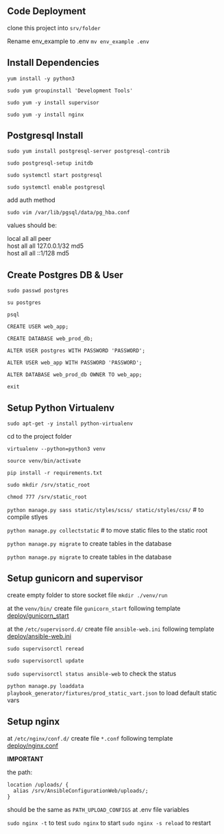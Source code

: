 ## Code Deployment

clone this project into `srv/folder`

Rename env_example to .env ``mv env_example .env``

## Install Dependencies

``yum install -y python3``

``sudo yum groupinstall 'Development Tools'``

``sudo yum -y install supervisor``

``sudo yum -y install nginx``

## Postgresql Install

```sudo yum install postgresql-server postgresql-contrib```

```sudo postgresql-setup initdb```

```sudo systemctl start postgresql```

```sudo systemctl enable postgresql```

add auth method

``sudo vim /var/lib/pgsql/data/pg_hba.conf``

values should be:

local all all peer <br>
host all all 127.0.0.1/32 md5 <br>
host all all ::1/128 md5 <br>

## Create Postgres DB & User

```sudo passwd postgres```

``su postgres``

``psql``

``CREATE USER web_app;``

``CREATE DATABASE web_prod_db;``

``ALTER USER postgres WITH PASSWORD 'PASSWORD';``

``ALTER USER web_app WITH PASSWORD 'PASSWORD';``

``ALTER DATABASE web_prod_db OWNER TO web_app;``

``exit``

## Setup Python Virtualenv

``sudo apt-get -y install python-virtualenv``

cd to the project folder

``virtualenv --python=python3 venv``

``source venv/bin/activate``

``pip install -r requirements.txt``

``sudo mkdir /srv/static_root``

``chmod 777 /srv/static_root``

``python manage.py sass static/styles/scss/ static/styles/css/`` # to compile stlyes

``python manage.py collectstatic`` # to move static files to the static root

``python manage.py migrate`` to create tables in the database

``python manage.py migrate`` to create tables in the database

## Setup gunicorn and supervisor

create empty folder to store socket file
``mkdir ./venv/run``

at the ``venv/bin/`` create file ``gunicorn_start`` following template [deploy/gunicorn_start](./gunicorn_start)

at the ``/etc/supervisord.d/`` create file ``ansible-web.ini`` following template [deploy/ansible-web.ini](./ansible-web.ini) 

``sudo supervisorctl reread``

``sudo supervisorctl update``

``sudo supervisorctl status ansible-web`` to check the status

`python manage.py loaddata playbook_generator/fixtures/prod_static_vart.json` to load default static vars

 
## Setup nginx

at ``/etc/nginx/conf.d/`` create file ``*.conf`` following template [deploy/nginx.conf](./nginx.conf)

**IMPORTANT**
 
the path:
```
location /uploads/ {
  alias /srv/AnsibleConfigurationWeb/uploads/;
}
```
should be the same as ``PATH_UPLOAD_CONFIGS`` at .env file variables

``sudo nginx -t`` to test 
``sudo nginx`` to start
``sudo nginx -s reload`` to restart
